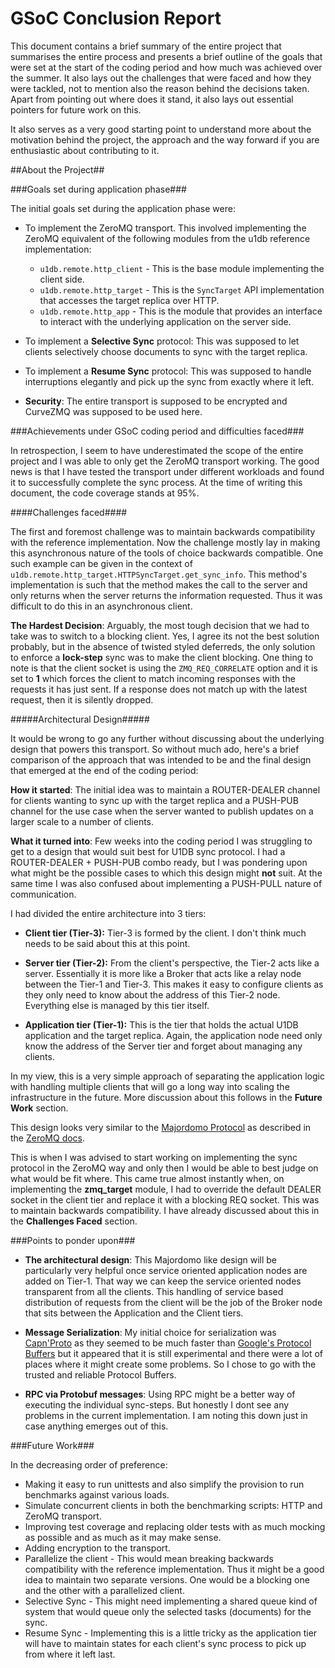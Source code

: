 GSoC Conclusion Report
======================

This document contains a brief summary of the entire project that
summarises the entire process and presents a brief outline of the
goals that were set at the start of the coding period and how much was
achieved over the summer. It also lays out the challenges that were
faced and how they were tackled, not to mention also the reason behind
the decisions taken. Apart from pointing out where does it stand, it
also lays out essential pointers for future work on this.

It also serves as a very good starting point to understand more about
the motivation behind the project, the approach and the way forward if
you are enthusiastic about contributing to it.

##About the Project##

###Goals set during application phase###

The initial goals set during the application phase were:

* To implement the ZeroMQ transport. This involved implementing the
  ZeroMQ equivalent of the following modules from the u1db reference
  implementation:
  + ```u1db.remote.http_client``` - This is the base module
    implementing the client side.
  + ```u1db.remote.http_target``` - This is the ```SyncTarget``` API
    implementation that accesses the target replica over HTTP.
  + ```u1db.remote.http_app``` - This is the module that provides an
    interface to interact with the underlying application on the
    server side.

* To implement a __Selective Sync__ protocol: This was supposed to let
  clients selectively choose documents to sync with the target
  replica.

* To implement a __Resume Sync__ protocol: This was supposed to handle
  interruptions elegantly and pick up the sync from exactly where it
  left.

* __Security__: The entire transport is supposed to be encrypted and
  CurveZMQ was supposed to be used here.


###Achievements under GSoC coding period and difficulties faced###

In retrospection, I seem to have underestimated the scope of the
entire project and I was able to only get the ZeroMQ transport
working. The good news is that I have tested the transport under
different workloads and found it to successfully complete the sync
process. At the time of writing this document, the code coverage
stands at 95%.

####Challenges faced####

The first and foremost challenge was to maintain backwards
compatibility with the reference implementation. Now the challenge
mostly lay in making this asynchronous nature of the tools of choice
backwards compatible. One such example can be given in the context of
```u1db.remote.http_target.HTTPSyncTarget.get_sync_info```. This
method's implementation is such that the method makes the call to the
server and only returns when the server returns the information
requested. Thus it was difficult to do this in an asynchronous client.

__The Hardest Decision__: Arguably, the most tough decision that we
had to take was to switch to a blocking client. Yes, I agree its not
the best solution probably, but in the absence of twisted styled
deferreds, the only solution to enforce a __lock-step__ sync was to
make the client blocking. One thing to note is that the client socket
is using the ```ZMQ_REQ_CORRELATE``` option and it is set to __1__
which forces the client to match incoming responses with the requests
it has just sent. If a response does not match up with the latest
request, then it is silently dropped.

#####Architectural Design#####

It would be wrong to go any further without discussing about the
underlying design that powers this transport. So without much ado,
here's a brief comparison of the approach that was intended to be and
the final design that emerged at the end of the coding period:

__How it started__: The initial idea was to maintain a ROUTER-DEALER
channel for clients wanting to sync up with the target replica and a
PUSH-PUB channel for the use case when the server wanted to publish
updates on a larger scale to a number of clients.

__What it turned into__: Few weeks into the coding period I was
struggling to get to a design that would suit best for U1DB sync
protocol. I had a ROUTER-DEALER + PUSH-PUB combo ready, but I was
pondering upon what might be the possible cases to which this design
might __not__ suit. At the same time I was also confused about
implementing a PUSH-PULL nature of communication.

I had divided the entire architecture into 3 tiers:

* __Client tier (Tier-3):__ Tier-3 is formed by the client. I don't
  think much needs to be said about this at this point.

* __Server tier (Tier-2):__ From the client's perspective, the Tier-2
  acts like a server. Essentially it is more like a Broker that acts
  like a relay node between the Tier-1 and Tier-3. This makes it easy
  to configure clients as they only need to know about the address of
  this Tier-2 node. Everything else is managed by this tier itself.

* __Application tier (Tier-1):__ This is the tier that holds the
  actual U1DB application and the target replica. Again, the
  application node need only know the address of the Server tier and
  forget about managing any clients.

In my view, this is a very simple approach of separating the
application logic with handling multiple clients that will go a long
way into scaling the infrastructure in the future. More discussion
about this follows in the __Future Work__ section.

This design looks very similar to the
[Majordomo Protocol](http://zguide.zeromq.org/py:all#Service-Oriented-Reliable-Queuing-Majordomo-Pattern)
as described in the [ZeroMQ docs](http://zguide.zeromq.org/).

This is when I was advised to start working on implementing the sync
protocol in the ZeroMQ way and only then I would be able to best judge
on what would be fit where. This came true almost instantly when, on
implementing the __zmq_target__ module, I had to override the default
DEALER socket in the client tier and replace it with a blocking REQ
socket. This was to maintain backwards compatibility. I have already
discussed about this in the __Challenges Faced__ section.


###Points to ponder upon###

* __The architectural design__: This Majordomo like design will be
  particularly very helpful once service oriented application nodes
  are added on Tier-1. That way we can keep the service oriented nodes
  transparent from all the clients. This handling of service based
  distribution of requests from the client will be the job of the
  Broker node that sits between the Application and the Client tiers.

* __Message Serialization__: My initial choice for serialization was
  [Capn'Proto](http://kentonv.github.io/capnproto/) as they seemed to
  be much faster than
  [Google's Protocol Buffers](https://developers.google.com/protocol-buffers/)
  but it appeared that it is still experimental and there were a lot
  of places where it might create some problems. So I chose to go with
  the trusted and reliable Protocol Buffers.

* __RPC via Protobuf messages__: Using RPC might be a better way of
  executing the individual sync-steps. But honestly I dont see any
  problems in the current implementation. I am noting this down just
  in case anything emerges out of this.


###Future Work###

In the decreasing order of preference:

* Making it easy to run unittests and also simplify the provision to run
  benchmarks against various loads.
* Simulate concurrent clients in both the benchmarking scripts: HTTP
  and ZeroMQ transport.
* Improving test coverage and replacing older tests with as much
  mocking as possible and as much as it may make sense.
* Adding encryption to the transport.
* Parallelize the client - This would mean breaking backwards
compatibility with the reference implementation. Thus it might be a
good idea to maintain two separate versions. One would be a blocking
one and the other with a parallelized client.
* Selective Sync - This might need implementing a shared queue kind of
  system that would queue only the selected tasks (documents) for the sync.
* Resume Sync - Implementing this is a little tricky as the
  application tier will have to maintain states for each client's sync
  process to pick up from where it left last.

